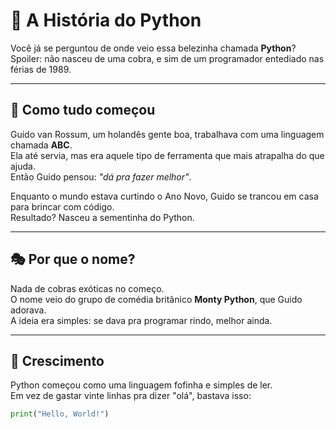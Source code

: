 # 🐍 A História do Python

Você já se perguntou de onde veio essa belezinha chamada **Python**?  
Spoiler: não nasceu de uma cobra, e sim de um programador entediado nas férias de 1989.  

---

## 📜 Como tudo começou
Guido van Rossum, um holandês gente boa, trabalhava com uma linguagem chamada **ABC**.  
Ela até servia, mas era aquele tipo de ferramenta que mais atrapalha do que ajuda.  
Então Guido pensou: *"dá pra fazer melhor"*.

Enquanto o mundo estava curtindo o Ano Novo, Guido se trancou em casa para brincar com código.  
Resultado? Nasceu a sementinha do Python.  

---

## 🎭 Por que o nome?
Nada de cobras exóticas no começo.  
O nome veio do grupo de comédia britânico **Monty Python**, que Guido adorava.  
A ideia era simples: se dava pra programar rindo, melhor ainda.  

---

## 🚀 Crescimento
Python começou como uma linguagem fofinha e simples de ler.  
Em vez de gastar vinte linhas pra dizer "olá", bastava isso:

```python
print("Hello, World!")
